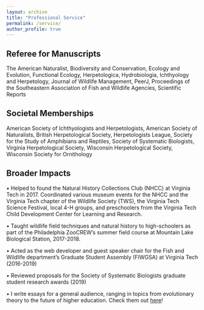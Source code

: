 ```yaml
---
layout: archive
title: "Professional Service"
permalink: /service/
author_profile: true
---
```


## Referee for Manuscripts
The American Naturalist, Biodiversity and Conservation, Ecology and Evolution, Functional Ecology, Herpetologica, Hydrobiologia, Ichthyology and Herpetology, Journal of Wildlife Management, PeerJ, Proceedings of the Southeastern Association of Fish and Wildlife Agencies, Scientific Reports

## Societal Memberships
American Society of Ichthyologists and Herpetologists, American Society of Naturalists, British Herpetological Society, Herpetologists League, Society for the Study of Amphibians and Reptiles, Society of Systematic Biologists, Virginia Herpetological Society, Wisconsin Herpetological Society, Wisconsin Society for Ornithology

## Broader Impacts
•	Helped to found the Natural History Collections Club (NHCC) at Virginia Tech in 2017. Coordinated various museum events for the NHCC and the Virginia Tech chapter of the Wildlife Society (TWS), the Virginia Tech Science Festival, local 4-H groups, and preschoolers from the Virginia Tech Child Development Center for Learning and Research. 

•	Taught wildlife field techniques and natural history to high-schoolers as part of the Philadelphia ZooCREW’s summer field course at Mountain Lake Biological Station, 2017-2018.

•	Acted as the web developer and guest speaker chair for the Fish and Wildlife department’s Graduate Student Assembly (FIWGSA) at Virginia Tech (2016-2019) 

•	Reviewed proposals for the Society of Systematic Biologists graduate student research awards (2019)

•	I write essays for a general audience, ranging in topics from evolutionary theory to the future of higher education. Check them out [here](essays.md)!
